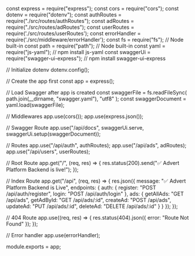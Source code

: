 const express = require("express");
const cors = require("cors");
const dotenv = require("dotenv");
const authRoutes = require("./src/routes/authRoutes");
const adRoutes = require("./src/routes/adRoutes");
const userRoutes = require('./src/routes/userRoutes');
const errorHandler = require('./src/middleware/errorHandler');
const fs = require("fs"); // Node built-in
const path = require("path"); // Node built-in
const yaml = require("js-yaml"); // npm install js-yaml
const swaggerUi = require("swagger-ui-express"); // npm install swagger-ui-express

// Initialize dotenv
dotenv.config();

// Create the app first
const app = express();

// Load Swagger after app is created
const swaggerFile = fs.readFileSync(
  path.join(__dirname, "swagger.yaml"),
  "utf8"
);
const swaggerDocument = yaml.load(swaggerFile);

// Middlewares
app.use(cors());
app.use(express.json());

// Swagger Route
app.use("/api/docs", swaggerUi.serve, swaggerUi.setup(swaggerDocument));

// Routes
app.use("/api/auth", authRoutes);
app.use("/api/ads", adRoutes);
app.use("/api/users", userRoutes);

// Root Route
app.get("/", (req, res) => {
  res.status(200).send("✅ Advert Platform Backend is live!");
});

// Index Route
app.get("/api", (req, res) => {
  res.json({
    message: "✅ Advert Platform Backend is Live",
    endpoints: {
      auth: {
        register: "POST /api/auth/register",
        login: "POST /api/auth/login"
      },
      ads: {
        getAllAds: "GET /api/ads",
        getAdById: "GET /api/ads/:id",
        createAd: "POST /api/ads",
        updateAd: "PUT /api/ads/:id",
        deleteAd: "DELETE /api/ads/:id"
      }
    }
  });
});

// 404 Route
app.use((req, res) => {
  res.status(404).json({ error: "Route Not Found" });
});

// Error handler
app.use(errorHandler);

module.exports = app;
